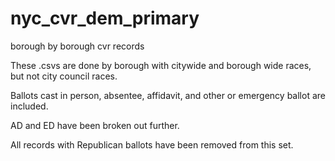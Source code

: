 # nyc_cvr_dem_primary
borough by borough cvr records

These .csvs are done by borough with citywide and borough wide races, but not city council races. 

Ballots cast in person, absentee, affidavit, and other or emergency ballot are included.

AD and ED have been broken out further.

All records with Republican ballots have been removed from this set. 
